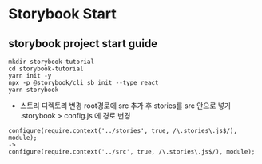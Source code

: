 # Storybook Start

## storybook project start guide

```
mkdir storybook-tutorial
cd storybook-tutorial
yarn init -y
npx -p @storybook/cli sb init --type react
yarn storybook
```

- 스토리 디렉토리 변경
  root경로에 src 추가 후 stories를 src 안으로 넣기
  .storybook > config.js 에 경로 변경

```
configure(require.context('../stories', true, /\.stories\.js$/), module);
->
configure(require.context('../src', true, /\.stories\.js$/), module);
```

##

##
